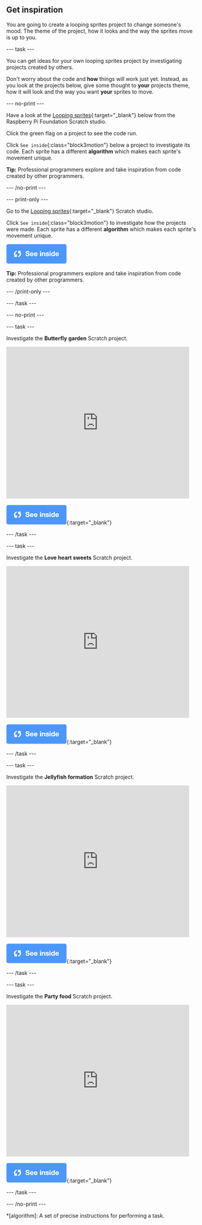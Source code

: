 ## Get inspiration

You are going to create a looping sprites project to change someone's mood. The theme of the project, how it looks and the way the sprites move is up to you. 

--- task ---

You can get ideas for your own looping sprites project by investigating projects created by others.

Don't worry about the code and **how** things will work just yet. Instead, as you look at the projects below, give some thought to **your** projects theme, how it will look and the way you want **your** sprites to move.

--- no-print ---

Have a look at the [Looping sprites](https://scratch.mit.edu/studios/27014672){:target="_blank"} below from the Raspberry Pi Foundation Scratch studio.

Click the green flag on a project to see the code run.

Click `See inside`{:class="block3motion"} below a project to investigate its code. Each sprite has a different **algorithm** which makes each sprite's movement unique.

**Tip:** Professional programmers explore and take inspiration from code created by other programmers.

--- /no-print ---

--- print-only ---

Go to the [Looping sprites](https://scratch.mit.edu/studios/27014672){:target="_blank"} Scratch studio.

Click `See inside`{:class="block3motion"} to investigate how the projects were made. Each sprite has a different **algorithm** which makes each sprite's movement unique.

![See inside icon](images/see_inside.png)

**Tip:** Professional programmers explore and take inspiration from code created by other programmers.

--- /print-only ---

--- /task ---

--- no-print ---

--- task ---

Investigate the **Butterfly garden** Scratch project.

<div class="scratch-preview">
  <iframe src="https://scratch.mit.edu/projects/403091557/embed" allowtransparency="true" width="485" height="402" frameborder="0" scrolling="no" allowfullscreen></iframe>
</div>

[![See inside icon](images/see_inside.png)](https://scratch.mit.edu/projects/403091557/editor/){:target="_blank"}

--- /task ---

--- task ---

Investigate the **Love heart sweets** Scratch project.

<div class="scratch-preview">
  <iframe src="https://scratch.mit.edu/projects/408665598/embed" allowtransparency="true" width="485" height="402" frameborder="0" scrolling="no" allowfullscreen></iframe>
</div>

[![See inside icon](images/see_inside.png)](https://scratch.mit.edu/projects/408665598/editor/){:target="_blank"}

--- /task ---

--- task ---

Investigate the **Jellyfish formation** Scratch project.

<div class="scratch-preview">
  <iframe src="https://scratch.mit.edu/projects/408666042/embed" allowtransparency="true" width="485" height="402" frameborder="0" scrolling="no" allowfullscreen></iframe>
</div>

[![See inside icon](images/see_inside.png)](https://scratch.mit.edu/projects/408666042/editor/){:target="_blank"}

--- /task ---

--- task ---

Investigate the **Party food** Scratch project.

<div class="scratch-preview">
  <iframe src="https://scratch.mit.edu/projects/407335201/embed" allowtransparency="true" width="485" height="402" frameborder="0" scrolling="no" allowfullscreen></iframe>
</div>

[![See inside icon](images/see_inside.png)](https://scratch.mit.edu/projects/407335201/editor/){:target="_blank"}

--- /task ---

--- /no-print ---

*[algorithm]: A set of precise instructions for performing a task.



